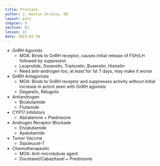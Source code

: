 ```yaml
---
title: Prostate
author: J. Austin Straley, DO
layout: post
chapter: 9
section: 01
lesson: 41
date: 2023-03-30
---
```


- GnRH Agonists
  - MOA: Binds to GnRH receptor, causes initial release of FSH/LH followed by suppresion
  - Leuprolide, Goserelin, Triptorelin, Buserelin, Histrelin
  - Need anti-androgen too, at least for 1st 7 days, may make it worse
- GnRH Antagonists
  - MOA: Binds to GnRH receptor and suppresses activity without initial increase in activit seen with GnRH agonists
  - Degarelix, Relugolix
- Antiandrogen
  - Bicalutamide
  - Flutamide
- CYP17 Inhibitors
  - Abiraterone + Prednisone
- Androgen Receptor Blockade
  - Enzalutamide
  - Apalutamide
- Tumor Vaccine
  - Sipuleucel-T
- Chemotherapeutic
  - MOA: Anti-microtubule agent
  - Docetaxel/Cabazitaxel + Prednisone